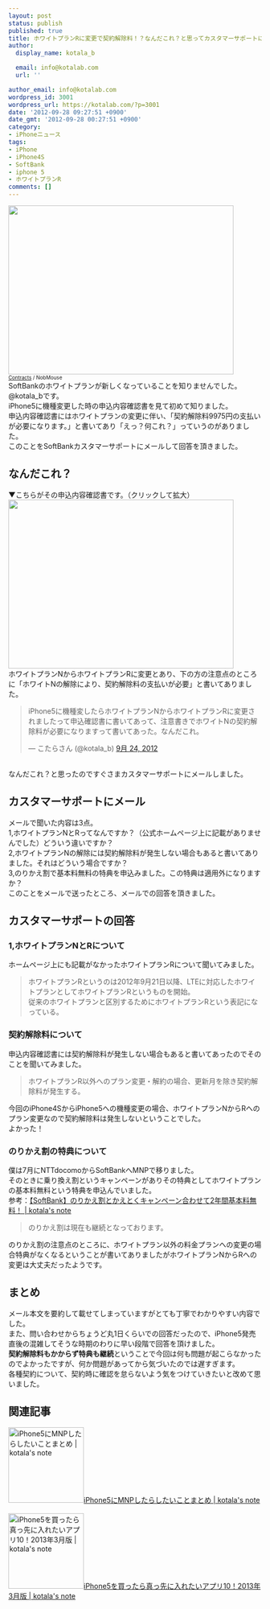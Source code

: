 ```yaml
---
layout: post
status: publish
published: true
title: ホワイトプランRに変更で契約解除料！？なんだこれ？と思ってカスタマーサポートにメールしてみた！
author:
  display_name: kotala_b

  email: info@kotalab.com
  url: ''

author_email: info@kotalab.com
wordpress_id: 3001
wordpress_url: https://kotalab.com/?p=3001
date: '2012-09-28 09:27:51 +0900'
date_gmt: '2012-09-28 00:27:51 +0900'
category:
- iPhoneニュース
tags:
- iPhone
- iPhone4S
- SoftBank
- iphone 5
- ホワイトプランR
comments: []
---
```

<p><a href="https://kotalab.com/wp-content/uploads/whiteplan_120928_01.jpg"><img src="https://kotalab.com/wp-content/uploads/whiteplan_120928_01.jpg" alt="" title="whiteplan_120928_01" width="448" height="336" class="alignnone size-full wp-image-3012" /></a><br />
<span style="font-size:10px;"><a href="https://www.flickr.com/photos/nobmouse/4052848608/" target="_blank">Contracts</a> / NobMouse</span><br />
SoftBankのホワイトプランが新しくなっていることを知りませんでした。@kotala_bです。<br />
iPhone5に機種変更した時の申込内容確認書を見て初めて知りました。<br />
申込内容確認書にはホワイトプランの変更に伴い、「契約解除料9975円の支払いが必要になります。」と書いてあり「えっ？何これ？」っていうのがありました。<br />
このことをSoftBankカスタマーサポートにメールして回答を頂きました。<br />
<!--more--></p>
<h2>なんだこれ？</h2>
<p>▼こちらがその申込内容確認書です。（クリックして拡大）<br />
<a href="https://kotalab.com/wp-content/uploads/whiteplan_120928.jpg" target="_blank"><img src="https://kotalab.com/wp-content/uploads/whiteplan_120928.jpg" alt="" title="whiteplan_120928" width="448" height="336" class="alignnone size-full wp-image-3005" /></a><br />
ホワイトプランNからホワイトプランRに変更とあり、下の方の注意点のところに「ホワイトNの解除により、契約解除料の支払いが必要」と書いてありました。</p>
<blockquote class="twitter-tweet" lang="ja"><p>iPhone5に機種変したらホワイトプランNからホワイトプランRに変更されましたって申込確認書に書いてあって、注意書きでホワイトNの契約解除料が必要になりますって書いてあった。なんだこれ。</p>
<p>&mdash; こたらさん (@kotala_b) <a href="https://twitter.com/kotala_b/status/250071361018552320" data-datetime="2012-09-24T03:17:13+00:00">9月 24, 2012</a></p></blockquote>
<p><script src="//platform.twitter.com/widgets.js" charset="utf-8"></script><br />
なんだこれ？と思ったのですぐさまカスタマーサポートにメールしました。</p>
<h2>カスタマーサポートにメール</h2>
<p>メールで聞いた内容は3点。<br />
1,ホワイトプランNとRってなんですか？（公式ホームページ上に記載がありませんでした）どういう違いですか？<br />
2,ホワイトプランNの解除には契約解除料が発生しない場合もあると書いてありました。それはどういう場合ですか？<br />
3,のりかえ割で基本料無料の特典を申込みました。この特典は適用外になりますか？<br />
このことをメールで送ったところ、メールでの回答を頂きました。</p>
<h2>カスタマーサポートの回答</h2>
<h3>1,ホワイトプランNとRについて</h3>
<p>ホームページ上にも記載がなかったホワイトプランRについて聞いてみました。</p>
<blockquote><p>ホワイトプランRというのは2012年9月21日以降、LTEに対応したホワイトプランとしてホワイトプランRというものを開始。<br />
従来のホワイトプランと区別するためにホワイトプランRという表記になっている。</p></blockquote>
<h3>契約解除料について</h3>
<p>申込内容確認書には契約解除料が発生しない場合もあると書いてあったのでそのことを聞いてみました。</p>
<blockquote><p>ホワイトプランR以外へのプラン変更・解約の場合、更新月を除き契約解除料が発生する。
</p></blockquote>
<p>今回のiPhone4SからiPhone5への機種変更の場合、ホワイトプランNからRへのプラン変更なので契約解除料は発生しないということでした。<br />
よかった！</p>
<h3>のりかえ割の特典について</h3>
<p>僕は7月にNTTdocomoからSoftBankへMNPで移りました。<br />
そのときに乗り換え割というキャンペーンがありその特典としてホワイトプランの基本料無料という特典を申込んでいました。<br />
参考：<a href="https://kotalab.com/softbank-welcome-norikae" target="_blank">【SoftBank】のりかえ割とかえとくキャンペーン合わせて2年間基本料無料！ | kotala's note</a></p>
<blockquote><p>のりかえ割は現在も継続となっております。</p></blockquote>
<p>のりかえ割の注意点のところに、ホワイトプラン以外の料金プランへの変更の場合特典がなくなるということが書いてありましたがホワイトプランNからRへの変更は大丈夫だったようです。</p>
<h2>まとめ</h2>
<p>メール本文を要約して載せてしまっていますがとても丁寧でわかりやすい内容でした。<br />
また、問い合わせからちょうど丸1日くらいでの回答だったので、iPhone5発売直後の混雑してそうな時期のわりに早い段階で回答を頂けました。<br />
<strong>契約解除料もかからず特典も継続</strong>ということで今回は何も問題が起こらなかったのでよかったですが、何か問題があってから気づいたのでは遅すぎます。<br />
各種契約について、契約時に確認を怠らないよう気をつけていきたいと改めて思いました。</p>
<h2 class="rele">関連記事</h2>
<p><a href="https://kotalab.com/mnp-iphone5" target="_blank"><img  class="alignleft" src="https://kotalab.com/wp-content/uploads/slooProImg_20130327212701.jpg" alt="iPhone5にMNPしたらしたいことまとめ | kotala's note" width="150" /></a><a href="https://kotalab.com/mnp-iphone5" target="_blank">iPhone5にMNPしたらしたいことまとめ | kotala's note</a><br style="clear:both;" /><br />
<a href="https://kotalab.com/iphone5-first10app" target="_blank"><img  class="alignleft" src="https://kotalab.com/wp-content/uploads/iPhone5app_130318-448x250.jpg" alt="iPhone5を買ったら真っ先に入れたいアプリ10！2013年3月版 | kotala's note" width="150" /></a><a href="https://kotalab.com/iphone5-first10app" target="_blank">iPhone5を買ったら真っ先に入れたいアプリ10！2013年3月版 | kotala's note</a><br style="clear:both;" /></p>
